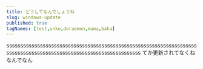 ```yaml
---
title: どうしてなんでしょうね
slug: windows-update
published: true
tagNames: [test,unko,doraemon,mama,baka]
---
```

ssssssssssssssssssssssssssssssssssssssssssssssssssssssssssssssssssssssssssssssssssssssssssssssssssssssssssssssssssss
てか更新されてなくねなんでなん